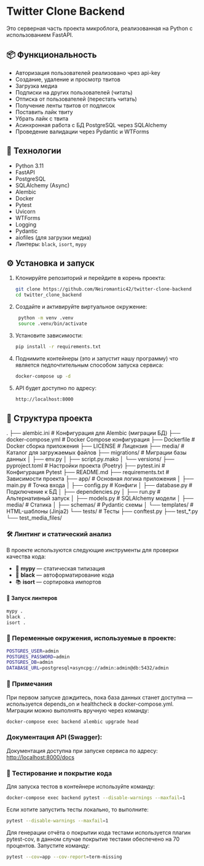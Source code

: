 # Twitter Clone Backend

Это серверная часть проекта микроблога, реализованная на Python с использованием FastAPI.

## 📦 Функциональность

- Авторизация пользователей реализовано чрез api-key
- Создание, удаление и просмотр твитов
- Загрузка медиа
- Подписки на других пользователей (читать)
- Отписка от пользователей (перестать читать)
- Получение ленты твитов от подписок
- Поставить лайк твиту
- Убрать лайк с твита
- Асинхронная работа с БД PostgreSQL через SQLAlchemy
- Проведение валидации через Pydantic и WTForms

## 🚀 Технологии

- Python 3.11
- FastAPI
- PostgreSQL
- SQLAlchemy (Async)
- Alembic
- Docker
- Pytest
- Uvicorn
- WTForms
- Logging
- Pydantic
- aiofiles (для загрузки медиа)
- Линтеры: `black`, `isort`, `mypy`

## ⚙️ Установка и запуск

1. Клонируйте репозиторий и перейдите в корень проекта:
   ```bash
   git clone https://github.com/Neiromantic42/twitter-clone-backend
   cd twitter_clone_backend
   ```

2. Создайте и активируйте виртуальное окружение:
   ```bash
    python -m venv .venv
    source .venv/bin/activate
   ```

3. Установите зависимости:
   ```bash
   pip install -r requirements.txt
   ```

4. Поднимите контейнеры (это и запустит нашу программу) что является педпочтительным способом запуска сервиса:
   ```bash
   docker-compose up -d
   ```

5. API будет доступно по адресу:
   ```bash
   http://localhost:8000
   ```
   
   
## 📁 Структура проекта
.
├── alembic.ini                   # Конфигурация для Alembic (миграции БД)
├── docker-compose.yml            # Docker Compose конфигурация
├── Dockerfile                    # Docker сборка приложения
├── LICENSE                       # Лицензия
├── media/                        # Каталог для загружаемых файлов
├── migrations/                   # Миграции базы данных
│   ├── env.py
│   ├── script.py.mako
│   └── versions/
├── pyproject.toml                # Настройки проекта (Poetry)
├── pytest.ini                    # Конфигурация Pytest
├── README.md
├── requirements.txt              # Зависимости проекта
├── app/                          # Основная логика приложения
│   ├── main.py                   # Точка входа
│   ├── config.py                 # Конфиги
│   ├── database.py               # Подключение к БД
│   ├── dependencies.py
│   ├── run.py                    # Альтернативный запуск
│   ├── models.py                 # SQLAlchemy модели
│   ├── media/                    # Статика
│   ├── schemas/                  # Pydantic схемы
│   └── templates/                # HTML-шаблоны (Jinja2)
└── tests/                        # Тесты
    ├── conftest.py
    ├── test_*.py
    └── test_media_files/


### 🛠️ Линтинг и статический анализ

В проекте используются следующие инструменты для проверки качества кода:

- 🐍 **mypy** — статическая типизация  
- 🎨 **black** — автоформатирование кода  
- 📚 **isort** — сортировка импортов

#### 🚀 Запуск линтеров

```bash
mypy .
black .
isort .
```

### 🔧 Переменные окружения, используемые в проекте:

```bash
POSTGRES_USER=admin
POSTGRES_PASSWORD=admin
POSTGRES_DB=admin
DATABASE_URL=postgresql+asyncpg://admin:admin@db:5432/admin
```

### 📌 Примечания
   При первом запуске дождитесь, пока база данных станет доступна 
   — используется depends_on и healthcheck в docker-compose.yml.
   Миграции можно выполнять вручную через команду:
```bash
docker-compose exec backend alembic upgrade head
```
### Документация API (Swagger):

Документация доступна при запуске сервиса по адресу:  
[http://localhost:8000/docs](http://localhost:8000/docs)


### 🧪 Тестирование и покрытие кода
Для запуска тестов в контейнере используйте команду:
```bash
docker-compose exec backend pytest --disable-warnings --maxfail=1
```
Если хотите запустить тесты локально, то выполните:
```bash
pytest --disable-warnings --maxfail=1
```
Для генерации отчёта о покрытии кода тестами используется плагин pytest-cov,
в данном случае покрытие тестами обеспечено на 70 процентов. 
Запустите команду:
```bash
pytest --cov=app --cov-report=term-missing
```